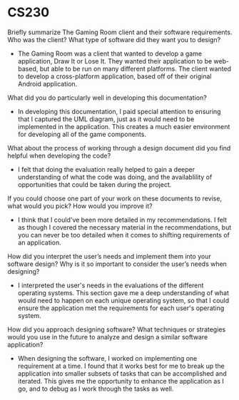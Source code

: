 # CS230
Briefly summarize The Gaming Room client and their software requirements. Who was the client? What type of software did they want you to design?
- The Gaming Room was a client that wanted to develop a game application, Draw It or Lose It. They wanted their application to be web-based, but able to be run on many different platforms. The client wanted to develop a cross-platform application, based off of their original Android application.

What did you do particularly well in developing this documentation?
- In developing this documentation, I paid special attention to ensuring that I captured the UML diagram, just as it would need to be implemented in the application. This creates a much easier environment for developing all of the game components.

What about the process of working through a design document did you find helpful when developing the code?
- I felt that doing the evaluation really helped to gain a deeper understanding of what the code was doing, and the availablility of opportunities that could be taken during the project. 

If you could choose one part of your work on these documents to revise, what would you pick? How would you improve it?
- I think that I could've been more detailed in my recommendations. I felt as though I covered the necessary material in the recommendations, but you can never be too detailed when it comes to shifting requirements of an application.

How did you interpret the user’s needs and implement them into your software design? Why is it so important to consider the user’s needs when designing?
- I interpreted the user's needs in the evaluations of the different operating systems. This section gave me a deep understanding of what would need to happen on each unique operating system, so that I could ensure the application met the requirements for each user's operating system.

How did you approach designing software? What techniques or strategies would you use in the future to analyze and design a similar software application?
- When designing the software, I worked on implementing one requirement at a time. I found that it works best for me to break up the application into smaller subsets of tasks that can be accomplished and iterated. This gives me the opportunity to enhance the application as I go, and to debug as I work through the tasks as well.

